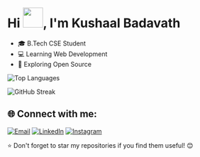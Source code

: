 # Hi <img src="https://media.giphy.com/media/hvRJCLFzcasrR4ia7z/giphy.gif" width="45px">, I'm Kushaal Badavath 

- 🎓 B.Tech CSE Student
- 💻 Learning Web Development
- 🚀 Exploring Open Source

![Top Languages](https://github-readme-stats.vercel.app/api/top-langs/?username=NischalSingana&layout=compact&theme=dark&cache_seconds=86400)

![GitHub Streak](https://github-readme-streak-stats.herokuapp.com/?user=NischalSingana&theme=dark&cache_seconds=86400)

## 🌐 Connect with me:
[![Email](https://img.shields.io/badge/Email-D14836?style=for-the-badge&logo=gmail&logoColor=white)](mailto:kushaalbadavath8@gmail.com)
[![LinkedIn](https://img.shields.io/badge/LinkedIn-0077B5?style=for-the-badge&logo=linkedin&logoColor=white)](https://www.linkedin.com/in/KushaalNayak/)
[![Instagram](https://img.shields.io/badge/Instagram-E4405F?style=for-the-badge&logo=instagram&logoColor=white)](https://www.instagram.com/kushhh_ig/)

⭐️ Don't forget to star my repositories if you find them useful! 😊
